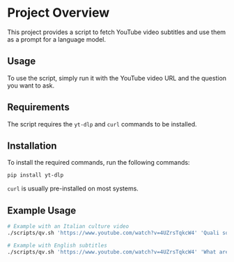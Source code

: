 # Project Overview
This project provides a script to fetch YouTube video subtitles and use them as a prompt for a language model.

## Usage
To use the script, simply run it with the YouTube video URL and the question you want to ask.

## Requirements
The script requires the `yt-dlp` and `curl` commands to be installed.

## Installation
To install the required commands, run the following commands:
```bash
pip install yt-dlp
```
`curl` is usually pre-installed on most systems.

## Example Usage
```bash
# Example with an Italian culture video
./scripts/qv.sh 'https://www.youtube.com/watch?v=4UZrsTqkcW4' 'Quali sono i principali temi trattati in questo video?' -p language Italian

# Example with English subtitles
./scripts/qv.sh 'https://www.youtube.com/watch?v=4UZrsTqkcW4' 'What are the main topics covered in this video?'
